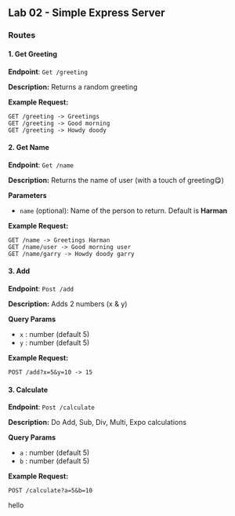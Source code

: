 ## Lab 02 - Simple Express Server

### Routes

#### 1. **Get Greeting**

**Endpoint**: `Get /greeting`

**Description:** Returns a random greeting

**Example Request:**
```http
GET /greeting -> Greetings
GET /greeting -> Good morning
GET /greeting -> Howdy doody
```

#### 2. **Get Name**

**Endpoint**: `Get /name`

**Description:** Returns the name of user (with a touch of greeting😋)

**Parameters**
- `name` (optional): Name of the person to return. Default is **Harman**

**Example Request:**
```http
GET /name -> Greetings Harman
GET /name/user -> Good morning user
GET /name/garry -> Howdy doody garry
```

#### 3. **Add**

**Endpoint**: `Post /add`

**Description:** Adds 2 numbers (x & y)

**Query Params**
- `x` : number (default 5)
- `y` : number (default 5)

**Example Request:**
```http
POST /add?x=5&y=10 -> 15
```

#### 3. **Calculate**

**Endpoint**: `Post /calculate`

**Description:** Do Add, Sub, Div, Multi, Expo calculations

**Query Params**
- `a` : number (default 5)
- `b` : number (default 5)

**Example Request:**
```http
POST /calculate?a=5&b=10
```

hello